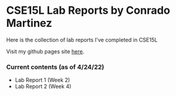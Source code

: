 # CSE15L Lab Reports by Conrado Martinez
Here is the collection of lab reports I've completed in CSE15L

Visit my github pages site [here](https://conrado-m-ucsd.github.io/CSE15L-Lab-Reports/).

### Current contents (as of 4/24/22) 
- Lab Report 1 (Week 2)
- Lab Report 2 (Week 4) 
